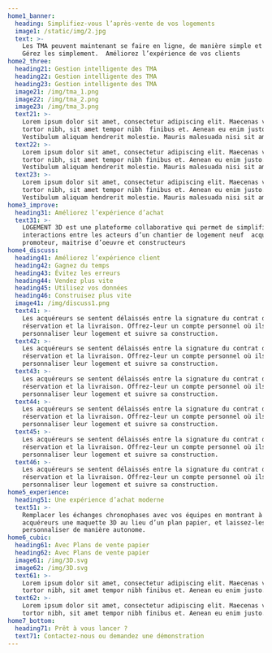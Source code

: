 ```yaml
---
home1_banner:
  heading: Simplifiez-vous l’après-vente de vos logements
  image1: /static/img/2.jpg
  text: >-
    Les TMA peuvent maintenant se faire en ligne, de manière simple et fluide.
    Gérez les simplement.  Améliorez l’expérience de vos clients
home2_three:
  heading21: Gestion intelligente des TMA
  heading22: Gestion intelligente des TMA
  heading23: Gestion intelligente des TMA
  image21: /img/tma_1.png
  image22: /img/tma_2.png
  image23: /img/tma_3.png
  text21: >-
    Lorem ipsum dolor sit amet, consectetur adipiscing elit. Maecenas varius
    tortor nibh, sit amet tempor nibh  finibus et. Aenean eu enim justo.
    Vestibulum aliquam hendrerit molestie. Mauris malesuada nisi sit amet
  text22: >-
    Lorem ipsum dolor sit amet, consectetur adipiscing elit. Maecenas varius
    tortor nibh, sit amet tempor nibh finibus et. Aenean eu enim justo.
    Vestibulum aliquam hendrerit molestie. Mauris malesuada nisi sit amet
  text23: >-
    Lorem ipsum dolor sit amet, consectetur adipiscing elit. Maecenas varius
    tortor nibh, sit amet tempor nibh finibus et. Aenean eu enim justo.
    Vestibulum aliquam hendrerit molestie. Mauris malesuada nisi sit amet
home3_improve:
  heading31: Améliorez l’expérience d’achat
  text31: >-
    LOGEMENT 3D est une plateforme collaborative qui permet de simplifier les
    interactions entre les acteurs d’un chantier de logement neuf  acquéreur,
    promoteur, maitrise d’oeuvre et constructeurs
home4_discuss:
  heading41: Améliorez l’expérience client
  heading42: Gagnez du temps
  heading43: Évitez les erreurs
  heading44: Vendez plus vite
  heading45: Utilisez vos données
  heading46: Construisez plus vite
  image41: /img/discuss1.png
  text41: >-
    Les acquéreurs se sentent délaissés entre la signature du contrat de
    réservation et la livraison. Offrez-leur un compte personnel où ils peuvent
    personnaliser leur logement et suivre sa construction.
  text42: >-
    Les acquéreurs se sentent délaissés entre la signature du contrat de
    réservation et la livraison. Offrez-leur un compte personnel où ils peuvent
    personnaliser leur logement et suivre sa construction.
  text43: >-
    Les acquéreurs se sentent délaissés entre la signature du contrat de
    réservation et la livraison. Offrez-leur un compte personnel où ils peuvent
    personnaliser leur logement et suivre sa construction.
  text44: >-
    Les acquéreurs se sentent délaissés entre la signature du contrat de
    réservation et la livraison. Offrez-leur un compte personnel où ils peuvent
    personnaliser leur logement et suivre sa construction.
  text45: >-
    Les acquéreurs se sentent délaissés entre la signature du contrat de
    réservation et la livraison. Offrez-leur un compte personnel où ils peuvent
    personnaliser leur logement et suivre sa construction.
  text46: >-
    Les acquéreurs se sentent délaissés entre la signature du contrat de
    réservation et la livraison. Offrez-leur un compte personnel où ils peuvent
    personnaliser leur logement et suivre sa construction.
home5_experience:
  heading51: Une expérience d’achat moderne
  text51: >-
    Remplacer les échanges chronophases avec vos équipes en montrant à vos
    acquéreurs une maquette 3D au lieu d’un plan papier, et laissez-les la
    personnaliser de manière autonome.
home6_cubic:
  heading61: Avec Plans de vente papier
  heading62: Avec Plans de vente papier
  image61: /img/3D.svg
  image62: /img/3D.svg
  text61: >-
    Lorem ipsum dolor sit amet, consectetur adipiscing elit. Maecenas varius
    tortor nibh, sit amet tempor nibh finibus et. Aenean eu enim justo.
  text62: >-
    Lorem ipsum dolor sit amet, consectetur adipiscing elit. Maecenas varius
    tortor nibh, sit amet tempor nibh finibus et. Aenean eu enim justo.
home7_bottom:
  heading71: Prêt à vous lancer ?
  text71: Contactez-nous ou demandez une démonstration
---
```


